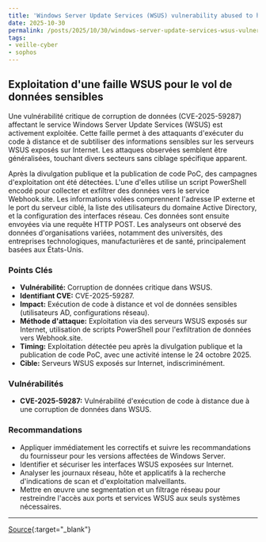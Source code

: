 ```yaml
---
title: 'Windows Server Update Services (WSUS) vulnerability abused to harvest sensitive data'
date: 2025-10-30
permalink: /posts/2025/10/30/windows-server-update-services-wsus-vulnerability-abused-to-harvest-sensitive-data/
tags:
- veille-cyber
- sophos
---
```

## Exploitation d'une faille WSUS pour le vol de données sensibles

Une vulnérabilité critique de corruption de données (CVE-2025-59287) affectant le service Windows Server Update Services (WSUS) est activement exploitée. Cette faille permet à des attaquants d'exécuter du code à distance et de subtiliser des informations sensibles sur les serveurs WSUS exposés sur Internet. Les attaques observées semblent être généralisées, touchant divers secteurs sans ciblage spécifique apparent.

Après la divulgation publique et la publication de code PoC, des campagnes d'exploitation ont été détectées. L'une d'elles utilise un script PowerShell encodé pour collecter et exfiltrer des données vers le service Webhook.site. Les informations volées comprennent l'adresse IP externe et le port du serveur ciblé, la liste des utilisateurs du domaine Active Directory, et la configuration des interfaces réseau. Ces données sont ensuite envoyées via une requête HTTP POST. Les analyseurs ont observé des données d'organisations variées, notamment des universités, des entreprises technologiques, manufacturières et de santé, principalement basées aux États-Unis.

### Points Clés

*   **Vulnérabilité:** Corruption de données critique dans WSUS.
*   **Identifiant CVE:** CVE-2025-59287.
*   **Impact:** Exécution de code à distance et vol de données sensibles (utilisateurs AD, configurations réseau).
*   **Méthode d'attaque:** Exploitation via des serveurs WSUS exposés sur Internet, utilisation de scripts PowerShell pour l'exfiltration de données vers Webhook.site.
*   **Timing:** Exploitation détectée peu après la divulgation publique et la publication de code PoC, avec une activité intense le 24 octobre 2025.
*   **Cible:** Serveurs WSUS exposés sur Internet, indiscriminément.

### Vulnérabilités

*   **CVE-2025-59287:** Vulnérabilité d'exécution de code à distance due à une corruption de données dans WSUS.

### Recommandations

*   Appliquer immédiatement les correctifs et suivre les recommandations du fournisseur pour les versions affectées de Windows Server.
*   Identifier et sécuriser les interfaces WSUS exposées sur Internet.
*   Analyser les journaux réseau, hôte et applicatifs à la recherche d'indications de scan et d'exploitation malveillants.
*   Mettre en œuvre une segmentation et un filtrage réseau pour restreindre l'accès aux ports et services WSUS aux seuls systèmes nécessaires.

---
[Source](https://news.sophos.com/en-us/2025/10/29/windows-server-update-services-wsus-vulnerability-abused-to-harvest-sensitive-data/){:target="_blank"}
